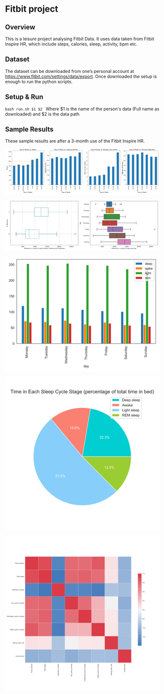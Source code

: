# Fitbit project

## Overview
This is a leisure project analysing Fitbit Data. It uses data taken from Fitbit Inspire HR, which include steps, calories, sleep, activity, bpm etc.

## Dataset
The dataset can be downloaded from one’s personal account at https://www.fitbit.com/settings/data/export. Once downloaded the setup is enough to run the python scripts.

## Setup & Run
` bash run.sh $1 $2  `
Where $1 is the name of the person's data (Full name as downloaded) and $2 is the data path

## Sample Results

These sample results are after a 3-month use of the Fitbit Inspire HR.



![](plots_KyriacosXanthos/bar_days.png)

![](plots_KyriacosXanthos/box_plots_steps.png)

![](plots_KyriacosXanthos/days_sleep.png)

![](plots_KyriacosXanthos/pie_sleep.png)

![](plots_KyriacosXanthos/svm_conf.png)
